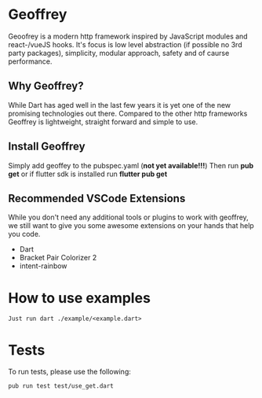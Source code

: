 # Geoffrey
Geoofrey is a modern http framework inspired by JavaScript modules and react-/vueJS hooks. 
It's focus is low level abstraction (if possible no 3rd party packages), simplicity, modular approach, safety and of caurse performance.

## Why Geoffrey?
While Dart has aged well in the last few years it is yet one of the new promising technologies out there.
Compared to the other http frameworks Geoffrey is lightweight, straight forward and simple to use.

## Install Geoffrey
Simply add geoffey to the pubspec.yaml (**not yet available!!!**)
Then run **pub get** or if flutter sdk is installed run **flutter pub get**

## Recommended VSCode Extensions
While you don't need any additional tools or plugins to work with geoffrey,
we still want to give you some awesome extensions on your hands that help you code.
- Dart
- Bracket Pair Colorizer 2
- intent-rainbow

# How to use examples
    Just run dart ./example/<example.dart>

# Tests

To run tests, please use the following:

```
pub run test test/use_get.dart
```
